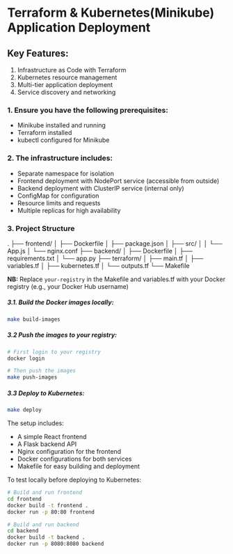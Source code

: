 # Terraform & Kubernetes(Minikube) Application Deployment


## Key Features:
1. Infrastructure as Code with Terraform
2. Kubernetes resource management
3. Multi-tier application deployment
4. Service discovery and networking


### 1. Ensure you have the following prerequisites:
   - Minikube installed and running
   - Terraform installed
   - kubectl configured for Minikube


### 2. The infrastructure includes:
   - Separate namespace for isolation
   - Frontend deployment with NodePort service (accessible from outside)
   - Backend deployment with ClusterIP service (internal only)
   - ConfigMap for configuration
   - Resource limits and requests
   - Multiple replicas for high availability

### 3. Project Structure
.
├── frontend/
│   ├── Dockerfile
│   ├── package.json
│   ├── src/
│   │   └── App.js
│   └── nginx.conf
├── backend/
│   ├── Dockerfile
│   ├── requirements.txt
│   └── app.py
├── terraform/
│   ├── main.tf
│   ├── variables.tf
│   ├── kubernetes.tf
│   └── outputs.tf
└── Makefile



**NB:** Replace `your-registry` in the Makefile and variables.tf with your Docker registry (e.g., your Docker Hub username)

##### 3.1. Build the Docker images locally:
```bash
make build-images
```

##### 3.2 Push the images to your registry:
```bash
# First login to your registry
docker login

# Then push the images
make push-images
```

##### 3.3 Deploy to Kubernetes:
```bash
make deploy
```

The setup includes:
- A simple React frontend
- A Flask backend API
- Nginx configuration for the frontend
- Docker configurations for both services
- Makefile for easy building and deployment

To test locally before deploying to Kubernetes:
```bash
# Build and run frontend
cd frontend
docker build -t frontend .
docker run -p 80:80 frontend

# Build and run backend
cd backend
docker build -t backend .
docker run -p 8080:8080 backend
```
